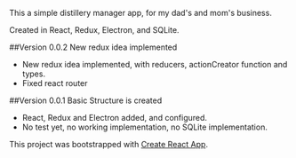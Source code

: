This a simple distillery manager app, for my dad's and mom's business.

Created in React, Redux, Electron, and SQLite.

##Version 0.0.2 New redux idea implemented
 - New redux idea implemented, with reducers, actionCreator function and types.
 - Fixed react router


##Version 0.0.1 Basic Structure is created
 - React, Redux and Electron added, and configured.  
 - No test yet, no working implementation, no SQLite implementation.

This project was bootstrapped with [Create React App](https://github.com/facebook/create-react-app).
